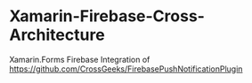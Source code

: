 # Xamarin-Firebase-Cross-Architecture
Xamarin.Forms Firebase Integration of https://github.com/CrossGeeks/FirebasePushNotificationPlugin
